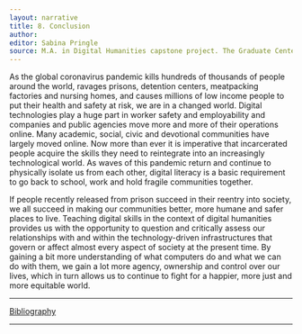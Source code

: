 ```yaml
---
layout: narrative
title: 8. Conclusion
author:
editor: Sabina Pringle
source: M.A. in Digital Humanities capstone project. The Graduate Center - CUNY. May 2020
---
```


As the global coronavirus pandemic kills hundreds of thousands of people around the world, ravages prisons, detention centers, meatpacking factories and nursing homes, and causes millions of low income people to put their health and safety at risk, we are in a changed world. Digital technologies play a huge part in worker safety and employability and companies and public agencies move more and more of their operations online.  Many academic, social, civic and devotional communities have largely moved online. Now more than ever it is imperative that incarcerated people acquire the skills they need to reintegrate into an increasingly technological world. As waves of this pandemic return and continue to physically isolate us from each other, digital literacy is a basic requirement to go back to school, work and hold fragile communities together.

If people recently released from prison succeed in their reentry into society, we all succeed in making our communities better, more humane and safer places to live. Teaching digital skills in the context of digital humanities provides us with the opportunity to question and critically assess our relationships with and within the technology-driven infrastructures that govern or affect almost every aspect of society at the present time. By gaining a bit more understanding of what computers do and what we can do with them, we gain a lot more agency, ownership and control over our lives, which in turn allows us to continue to fight for a happier, more just and more equitable world.

---

[Bibliography](/dh-in-prison/texts/9-bibliography)

---
